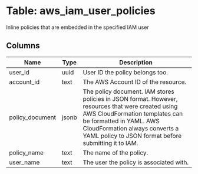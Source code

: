 
# Table: aws_iam_user_policies
Inline policies that are embedded in the specified IAM user
## Columns
| Name        | Type           | Description  |
| ------------- | ------------- | -----  |
|user_id|uuid|User ID the policy belongs too.|
|account_id|text|The AWS Account ID of the resource.|
|policy_document|jsonb|The policy document. IAM stores policies in JSON format. However, resources that were created using AWS CloudFormation templates can be formatted in YAML. AWS CloudFormation always converts a YAML policy to JSON format before submitting it to IAM.|
|policy_name|text|The name of the policy.|
|user_name|text|The user the policy is associated with.|
